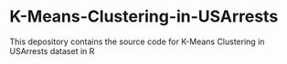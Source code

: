 # K-Means-Clustering-in-USArrests
This depository contains the source code for K-Means Clustering in USArrests dataset in R
